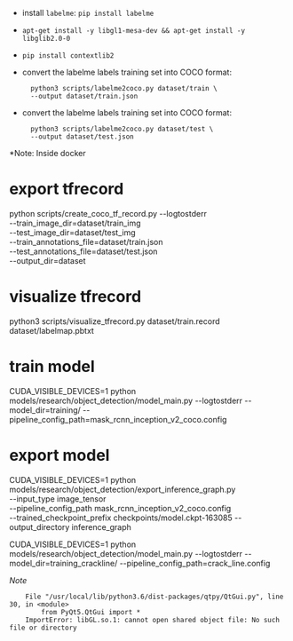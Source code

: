 - install `labelme`: `pip install labelme`

- `apt-get install -y libgl1-mesa-dev && apt-get install -y libglib2.0-0`

- `pip install contextlib2`

- convert the labelme labels training set into COCO format:

        python3 scripts/labelme2coco.py dataset/train \
        --output dataset/train.json

- convert the labelme labels training set into COCO format:

        python3 scripts/labelme2coco.py dataset/test \
        --output dataset/test.json

*Note: Inside docker

# export tfrecord
python scripts/create_coco_tf_record.py --logtostderr \
--train_image_dir=dataset/train_img \
--test_image_dir=dataset/test_img \
--train_annotations_file=dataset/train.json \
--test_annotations_file=dataset/test.json \
--output_dir=dataset

# visualize tfrecord
python3 scripts/visualize_tfrecord.py dataset/train.record dataset/labelmap.pbtxt

# train model
CUDA_VISIBLE_DEVICES=1 python models/research/object_detection/model_main.py --logtostderr --model_dir=training/ --pipeline_config_path=mask_rcnn_inception_v2_coco.config

# export model
CUDA_VISIBLE_DEVICES=1 python models/research/object_detection/export_inference_graph.py \
--input_type image_tensor \
--pipeline_config_path mask_rcnn_inception_v2_coco.config \
--trained_checkpoint_prefix checkpoints/model.ckpt-163085 --output_directory inference_graph

CUDA_VISIBLE_DEVICES=1 python models/research/object_detection/model_main.py --logtostderr --model_dir=training_crackline/ --pipeline_config_path=crack_line.config

*Note*

        File "/usr/local/lib/python3.6/dist-packages/qtpy/QtGui.py", line 30, in <module>
            from PyQt5.QtGui import *
        ImportError: libGL.so.1: cannot open shared object file: No such file or directory